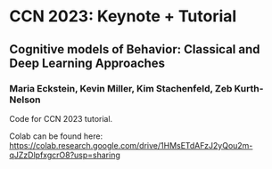 # CCN 2023: Keynote + Tutorial
## Cognitive models of Behavior: Classical and Deep Learning Approaches
### Maria Eckstein, Kevin Miller, Kim Stachenfeld, Zeb Kurth-Nelson

Code for CCN 2023 tutorial.

Colab can be found here:
https://colab.research.google.com/drive/1HMsETdAFzJ2yQou2m-qJZzDlpfxgcrO8?usp=sharing

